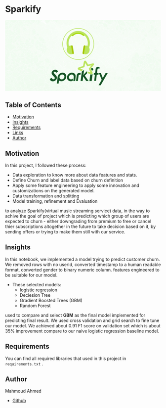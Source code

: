 # Sparkify
![sparkify](/assets/sparkify.jpg)
## Table of Contents

- [Motivation](#motivation)
- [Insights](#insights)
- [Requirements](#requirements)
- [Links](#links)
- [Author](#author)

## Motivation <a name="motivation"></a>

In this project, I followed these process: 
-   Data exploration to know more about data features and stats. 
-   Define Churn and label data based on churn definition
-   Apply some feature engineering to apply some innovation and customizations on the generated model.
- Data transformation and splitting
- Model training, refinement and Evaluation

to analyze Sparkify(virtual music streaming service) data, in the way to achive the goal of project which is predicting which group of users are expected to churn - either downgrading from premium to free or cancel thier subscriptions altogether in the future to take decision based on it, by sending offers or trying to make them still with our service.

## Insights <a name="insights"></a>

In this notebook, we implemented a model trying to predict customer churn. We removed rows with no userId, converted timestamp to a human readable format, converted gender to binary numeric column. features engineered to be suitable for our model.

- These selected models:   
    - logistic regression   
    - Deciesion Tree   
    - Gradient Boosted Trees (GBM)   
    - Random Forest   

 used to compare and select **GBM** as the final model implemented for predicting final result. We used cross validation and grid search to fine tune our model. We achieved about 0.91 F1 score on validation set which is about 35% improvement compare to our naive logistic regression baseline model.

## Requirements <a name="requirements"></a>
You can find all required libraries that used in this project in ```requirements.txt``` .

## Author
Mahmoud Ahmed
- [Github](https://devmahmoud10.github.io/portfolio/)
